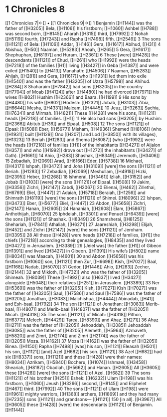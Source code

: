 # 1 Chronicles 8
[[1 Chronicles 7|←]] • [[1 Chronicles 9|→]]
1 Benjamin [[H1144]] was the father of [[H3205]] Bela, [[H1106]] his firstborn; [[H1060]] Ashbel [[H788]] was second born, [[H8145]] Aharah [[H315]] third, [[H7992]] 
2 Nohah [[H5119]] fourth, [[H7243]] and Rapha [[H7498]] fifth. [[H2549]] 
3 The sons [[H1121]] of Bela: [[H1106]] Addar, [[H146]] Gera, [[H1617]] Abihud, [[H31]] 
4 Abishua, [[H50]] Naaman, [[H5283]] Ahoah, [[H265]] 
5 Gera, [[H1617]] Shephuphan, [[H8197]] and Huram. [[H2361]] 
6 These [were] [[H428]] the descendants [[H1121]] of Ehud, [[H261]] who [[H1992]] were the heads [[H7218]] of the families [[H1]] living [[H3427]] in Geba [[H1387]] and were exiled [[H1540]] to [[H413]] Manahath: [[H4506]] 
7 Naaman, [[H5283]] Ahijah, [[H281]] and Gera, [[H1617]] who [[H1931]] led them into exile [[H1540]] and was the father [[H3205]] of Uzza [[H5798]] and Ahihud. [[H284]] 
8 Shaharaim [[H7842]] had sons [[H3205]] in the country [[H7704]] of Moab [[H4124]] after [[H4480]] he had divorced [[H7971]] his wives [[H802]] Hushim [[H2366]] and Baara. [[H1199]] 
9 His sons by [[H4480]] his wife [[H802]] Hodesh: [[H2321]] Jobab, [[H3103]] Zibia, [[H6644]] Mesha, [[H4331]] Malcam, [[H4445]] 
10 Jeuz, [[H3263]] Sachia, [[H7634]] and Mirmah. [[H4821]] These [[H428]] were his sons, [[H1121]] heads [[H7218]] of families. [[H1]] 
11 He also had sons [[H3205]] by Hushim: [[H2366]] Abitub [[H36]] and Elpaal. [[H508]] 
12 The sons [[H1121]] of Elpaal: [[H508]] Eber, [[H5677]] Misham, [[H4936]] Shemed [[H8106]] (who [[H1931]] built [[H1129]] Ono [[H207]] and Lod [[H3850]] with its villages), [[H1323]] 
13 Beriah [[H1283]] and Shema [[H8087]] (who [[H1992]] were the heads [[H7218]] of families [[H1]] of the inhabitants [[H3427]] of Aijalon [[H357]] and who [[H1992]] drove out [[H1272]] the inhabitants [[H3427]] of Gath). [[H1661]] 
14 Ahio, [[H283]] Shashak, [[H8349]] Jeremoth, [[H3406]] 
15 Zebadiah, [[H2069]] Arad, [[H6166]] Eder, [[H5738]] 
16 Michael, [[H4317]] Ishpah, [[H3472]] and Joha [[H3109]] [were] the sons [[H1121]] of Beriah. [[H1283]] 
17 Zebadiah, [[H2069]] Meshullam, [[H4918]] Hizki, [[H2395]] Heber, [[H2268]] 
18 Ishmerai, [[H3461]] Izliah, [[H3152]] and Jobab [[H3103]] [were] the sons [[H1121]] of Elpaal. [[H508]] 
19 Jakim, [[H3356]] Zichri, [[H2147]] Zabdi, [[H2067]] 
20 Elienai, [[H462]] Zillethai, [[H6769]] Eliel, [[H447]] 
21 Adaiah, [[H5718]] Beraiah, [[H1256]] and Shimrath [[H8119]] [were] the sons [[H1121]] of Shimei. [[H8096]] 
22 Ishpan, [[H3473]] Eber, [[H5677]] Eliel, [[H447]] 
23 Abdon, [[H5658]] Zichri, [[H2147]] Hanan, [[H2605]] 
24 Hananiah, [[H2608]] Elam, [[H5867]] Anthothijah, [[H6070]] 
25 Iphdeiah, [[H3301]] and Penuel [[H6439]] [were] the sons [[H1121]] of Shashak. [[H8349]] 
26 Shamsherai, [[H8125]] Shehariah, [[H7841]] Athaliah, [[H6271]] 
27 Jaareshiah, [[H3298]] Elijah, [[H452]] and Zichri [[H2147]] [were] the sons [[H1121]] of Jeroham. [[H3395]] 
28 All these [[H428]] were heads [[H7218]] of families, [[H1]] the chiefs [[H7218]] according to their genealogies, [[H8435]] and they lived [[H3427]] in Jerusalem. [[H3389]] 
29 [Jeiel was] the father [[H1]] of Gibeon [[H1391]] and lived [[H3427]] in Gibeon. [[H1391]] His wife’s [[H802]] name [[H8034]] was Maacah, [[H4601]] 
30 and Abdon [[H5658]] was his firstborn [[H1060]] son, [[H1121]] then Zur, [[H6698]] Kish, [[H7027]] Baal, [[H1168]] Nadab, [[H5070]] 
31 Gedor, [[H1446]] Ahio, [[H283]] Zecher, [[H2144]] 
32 and Mikloth, [[H4732]] who was the father of [[H3205]] Shimeah. [[H8039]] These [[H1992]] also [[H637]] lived [[H3427]] alongside [[H5048]] their relatives [[H251]] in Jerusalem. [[H3389]] 
33 Ner [[H5369]] was the father of [[H3205]] Kish, [[H7027]] Kish [[H7027]] was the father of [[H3205]] Saul, [[H7586]] and Saul [[H7586]] was the father of [[H3205]] Jonathan, [[H3083]] Malchishua, [[H4444]] Abinadab, [[H41]] and Esh-baal. [[H792]] 
34 The son [[H1121]] of Jonathan: [[H3083]] Merib-baal, [[H4807]] and Merib-baal [[H4807]] was the father of [[H3205]] Micah. [[H4318]] 
35 The sons [[H1121]] of Micah: [[H4318]] Pithon, [[H6377]] Melech, [[H4429]] Tarea, [[H8390]] and Ahaz. [[H271]] 
36 Ahaz [[H271]] was the father of [[H3205]] Jehoaddah, [[H3085]] Jehoaddah [[H3085]] was the father of [[H3205]] Alemeth, [[H5964]] Azmaveth, [[H5820]] and Zimri, [[H2174]] and Zimri [[H2174]] was the father of [[H3205]] Moza. [[H4162]] 
37 Moza [[H4162]] was the father of [[H3205]] Binea. [[H1150]] Rapha [[H7498]] [was] his son, [[H1121]] Eleasah [[H501]] his son, [[H1121]] [and] Azel [[H682]] his son. [[H1121]] 
38 Azel [[H682]] had six [[H8337]] sons, [[H1121]] and these [[H428]] were their names: [[H8034]] Azrikam, [[H5840]] Bocheru, [[H1074]] Ishmael, [[H3458]] Sheariah, [[H8187]] Obadiah, [[H5662]] and Hanan. [[H2605]] All [[H3605]] these [[H428]] [were] the sons [[H1121]] of Azel. [[H682]] 
39 The sons [[H1121]] of his brother [[H251]] Eshek: [[H6232]] Ulam [[H198]] was his firstborn, [[H1060]] Jeush [[H3266]] second, [[H8145]] and Eliphelet [[H467]] third. [[H7992]] 
40 The sons [[H1121]] of Ulam [[H198]] were [[H1961]] mighty warriors, [[H1368]] archers, [[H1869]] and they had many [[H7235]] sons [[H1121]] and grandsons— [[H1121]] 150 [in all]. [[H3967]] All [[H3605]] these [[H428]] [were] the descendants [[H1121]] of Benjamin. [[H1144]] 

